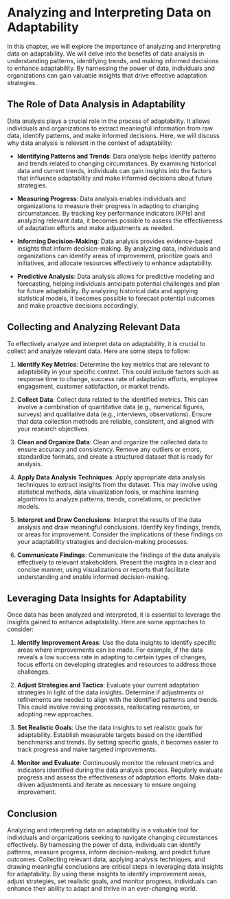 Analyzing and Interpreting Data on Adaptability
==========================================================

In this chapter, we will explore the importance of analyzing and interpreting data on adaptability. We will delve into the benefits of data analysis in understanding patterns, identifying trends, and making informed decisions to enhance adaptability. By harnessing the power of data, individuals and organizations can gain valuable insights that drive effective adaptation strategies.

The Role of Data Analysis in Adaptability
-----------------------------------------

Data analysis plays a crucial role in the process of adaptability. It allows individuals and organizations to extract meaningful information from raw data, identify patterns, and make informed decisions. Here, we will discuss why data analysis is relevant in the context of adaptability:

* **Identifying Patterns and Trends**: Data analysis helps identify patterns and trends related to changing circumstances. By examining historical data and current trends, individuals can gain insights into the factors that influence adaptability and make informed decisions about future strategies.

* **Measuring Progress**: Data analysis enables individuals and organizations to measure their progress in adapting to changing circumstances. By tracking key performance indicators (KPIs) and analyzing relevant data, it becomes possible to assess the effectiveness of adaptation efforts and make adjustments as needed.

* **Informing Decision-Making**: Data analysis provides evidence-based insights that inform decision-making. By analyzing data, individuals and organizations can identify areas of improvement, prioritize goals and initiatives, and allocate resources effectively to enhance adaptability.

* **Predictive Analysis**: Data analysis allows for predictive modeling and forecasting, helping individuals anticipate potential challenges and plan for future adaptability. By analyzing historical data and applying statistical models, it becomes possible to forecast potential outcomes and make proactive decisions accordingly.

Collecting and Analyzing Relevant Data
--------------------------------------

To effectively analyze and interpret data on adaptability, it is crucial to collect and analyze relevant data. Here are some steps to follow:

1. **Identify Key Metrics**: Determine the key metrics that are relevant to adaptability in your specific context. This could include factors such as response time to change, success rate of adaptation efforts, employee engagement, customer satisfaction, or market trends.

2. **Collect Data**: Collect data related to the identified metrics. This can involve a combination of quantitative data (e.g., numerical figures, surveys) and qualitative data (e.g., interviews, observations). Ensure that data collection methods are reliable, consistent, and aligned with your research objectives.

3. **Clean and Organize Data**: Clean and organize the collected data to ensure accuracy and consistency. Remove any outliers or errors, standardize formats, and create a structured dataset that is ready for analysis.

4. **Apply Data Analysis Techniques**: Apply appropriate data analysis techniques to extract insights from the dataset. This may involve using statistical methods, data visualization tools, or machine learning algorithms to analyze patterns, trends, correlations, or predictive models.

5. **Interpret and Draw Conclusions**: Interpret the results of the data analysis and draw meaningful conclusions. Identify key findings, trends, or areas for improvement. Consider the implications of these findings on your adaptability strategies and decision-making processes.

6. **Communicate Findings**: Communicate the findings of the data analysis effectively to relevant stakeholders. Present the insights in a clear and concise manner, using visualizations or reports that facilitate understanding and enable informed decision-making.

Leveraging Data Insights for Adaptability
-----------------------------------------

Once data has been analyzed and interpreted, it is essential to leverage the insights gained to enhance adaptability. Here are some approaches to consider:

1. **Identify Improvement Areas**: Use the data insights to identify specific areas where improvements can be made. For example, if the data reveals a low success rate in adapting to certain types of changes, focus efforts on developing strategies and resources to address those challenges.

2. **Adjust Strategies and Tactics**: Evaluate your current adaptation strategies in light of the data insights. Determine if adjustments or refinements are needed to align with the identified patterns and trends. This could involve revising processes, reallocating resources, or adopting new approaches.

3. **Set Realistic Goals**: Use the data insights to set realistic goals for adaptability. Establish measurable targets based on the identified benchmarks and trends. By setting specific goals, it becomes easier to track progress and make targeted improvements.

4. **Monitor and Evaluate**: Continuously monitor the relevant metrics and indicators identified during the data analysis process. Regularly evaluate progress and assess the effectiveness of adaptation efforts. Make data-driven adjustments and iterate as necessary to ensure ongoing improvement.

Conclusion
----------

Analyzing and interpreting data on adaptability is a valuable tool for individuals and organizations seeking to navigate changing circumstances effectively. By harnessing the power of data, individuals can identify patterns, measure progress, inform decision-making, and predict future outcomes. Collecting relevant data, applying analysis techniques, and drawing meaningful conclusions are critical steps in leveraging data insights for adaptability. By using these insights to identify improvement areas, adjust strategies, set realistic goals, and monitor progress, individuals can enhance their ability to adapt and thrive in an ever-changing world.
